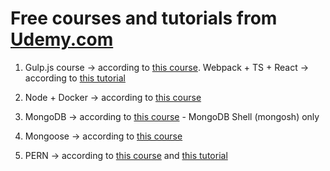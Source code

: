 # Free courses and tutorials from [Udemy.com](https://www.udemy.com/)

1. Gulp.js course -> according to [this course](https://www.udemy.com/course/build-a-web-developer-starter-kit). Webpack +
   TS + React -> according to
   [this tutorial](https://dev.to/shivampawar/setup-react-application-using-typescript-and-webpack-2kn6)

2. Node + Docker -> according to [this course](https://www.udemy.com/course/build-and-deploy-a-nodejs-api)

3. MongoDB -> according to [this course](https://www.udemy.com/course/getting-started-with-mongodb) - MongoDB Shell (mongosh)
   only

4. Mongoose -> according to [this course](https://www.udemy.com/course/mongoose)

5. PERN -> according to [this course](https://www.udemy.com/course/react-fullstack-with-nodeexpress-psql-and-aws) and
   [this tutorial](https://www.freecodecamp.org/news/fullstack-react-blog-app-with-express-and-psql)
